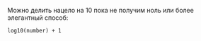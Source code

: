 Можно делить нацело на 10 пока не получим ноль или более элегантный способ:

```
log10(number) + 1
```